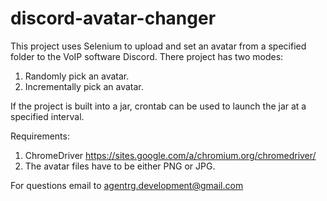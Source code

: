 # discord-avatar-changer
This project uses Selenium to upload and set an avatar from a specified folder to the VoIP software Discord. There project has two modes:

1. Randomly pick an avatar.
2. Incrementally pick an avatar.

If the project is built into a jar, crontab can be used to launch the jar at a specified interval.

Requirements:
1. ChromeDriver https://sites.google.com/a/chromium.org/chromedriver/
2. The avatar files have to be either PNG or JPG.

For questions email to agentrg.development@gmail.com 
